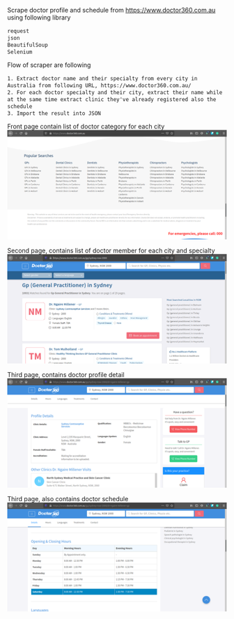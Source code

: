 Scrape doctor profile and schedule from https://www.doctor360.com.au using following library

    request
    json
    BeautifulSoup
    Selenium

Flow of scraper are following

    1. Extract doctor name and their specialty from every city in Australia from following URL, https://www.doctor360.com.au/
    2. For each doctor specialty and their city, extract their name while at the same time extract clinic they've already registered also the schedule
    3. Import the result into JSON
    
Front page contain list of doctor category for each city
![Screenshot](Selection_278.png)

Second page, contains list of doctor member for each city and specialty
![Screenshot](Selection_279.png)

Third page, contains doctor profile detail
![Screenshot](Selection_280.png)

Third page, also contains doctor schedule
![Screenshot](Selection_281.png)
